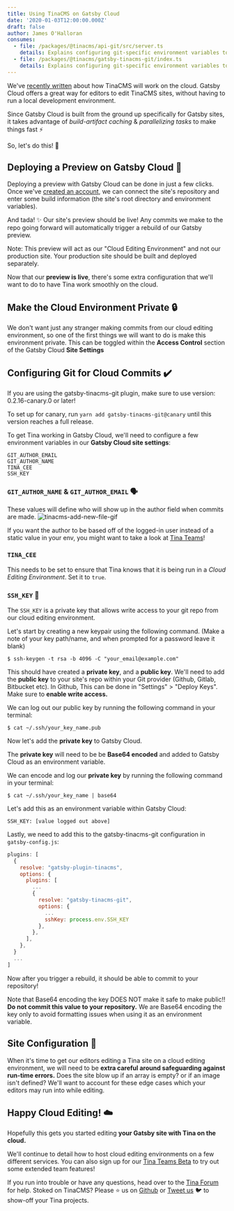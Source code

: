 ```yaml
---
title: Using TinaCMS on Gatsby Cloud
date: '2020-01-03T12:00:00.000Z'
draft: false
author: James O'Halloran
consumes:
  - file: /packages/@tinacms/api-git/src/server.ts
    details: Explains configuring git-specific environment variables to manually set author and ssh-key
  - file: /packages/@tinacms/gatsby-tinacms-git/index.ts
    details: Explains configuring git-specific environment variables to manually set author and ssh-key
---
```


We've [recently written](/blog/editing-on-the-cloud/ 'TinaCMS on the cloud') about how TinaCMS will work on the cloud. Gatsby Cloud offers a great way for editors to edit TinaCMS sites, without having to run a local development environment.

Since Gatsby Cloud is built from the ground up specifically for Gatsby sites, it takes advantage of _build-artifact caching_ & _parallelizing tasks_ to make things fast ⚡

So, let's do this! 🕺

## Deploying a Preview on Gatsby Cloud 🚀

Deploying a preview with Gatsby Cloud can be done in just a few clicks. Once we've [created an account](https://www.gatsbyjs.com/cloud/ 'Gatsby Cloud'), we can connect the site's repository and enter some build information (the site's root directory and environment variables).

And tada! ✨ Our site's preview should be live! Any commits we make to the repo going forward will automatically trigger a rebuild of our Gatsby preview.

>
Note: This preview will act as our "Cloud Editing Environment" and not our production site. Your production site should be built and deployed separately.


Now that our **preview is live**, there's some extra configuration that we'll want to do to have Tina work smoothly on the cloud.

## Make the Cloud Environment Private 🔒

We don't want just any stranger making commits from our cloud editing environment, so one of the first things we will want to do is make this environment private. This can be toggled within the **Access Control** section of the Gatsby Cloud **Site Settings**

## Configuring Git for Cloud Commits ✔️

>
If you are using the gatsby-tinacms-git plugin, make sure to use version: 0.2.16-canary.0 or later!


To set up for canary, run `yarn add gatsby-tinacms-git@canary` until this version reaches a full release.

To get Tina working in Gatsby Cloud, we'll need to configure a few environment variables in our **Gatsby Cloud site settings**:

    GIT_AUTHOR_EMAIL
    GIT_AUTHOR_NAME
    TINA_CEE
    SSH_KEY

### `GIT_AUTHOR_NAME` & `GIT_AUTHOR_EMAIL` 🗣️

These values will define who will show up in the author field when commits are made.
![tinacms-add-new-file-gif](/img/commit_author_scott.png)

If you want the author to be based off of the logged-in user instead of a static value in your env, you might want to take a look at [Tina Teams](/teams 'Tina Teams')!

### `TINA_CEE`

This needs to be set to ensure that Tina knows that it is being run in a *Cloud Editing Environment*. Set it to `true`.

### `SSH_KEY` 🔑

The `SSH_KEY` is a private key that allows write access to your git repo from our cloud editing environment.

Let's start by creating a new keypair using the following command. (Make a note of your key path/name, and when prompted for a password leave it blank)

```
$ ssh-keygen -t rsa -b 4096 -C "your_email@example.com"
```

This should have created a **private key**, and a **public key**. We'll need to add the **public key** to your site's repo within your Git provider (Github, Gitlab, Bitbucket etc). In Github, This can be done in "Settings" > "Deploy Keys". Make sure to **enable write access.**

We can log out our public key by running the following command in your terminal:

```
$ cat ~/.ssh/your_key_name.pub
```

Now let's add the **private key** to Gatsby Cloud.

The **private key** will need to be be **Base64 encoded** and added to Gatsby Cloud as an environment variable.

We can encode and log our **private key** by running the following command in your terminal:

```
$ cat ~/.ssh/your_key_name | base64
```

Let's add this as an environment variable within Gatsby Cloud:

```
SSH_KEY: [value logged out above]
```

Lastly, we need to add this to the gatsby-tinacms-git configuration in `gatsby-config.js`:

```js
plugins: [
  {
    resolve: "gatsby-plugin-tinacms",
    options: {
      plugins: [
        ...
        {
          resolve: "gatsby-tinacms-git",
          options: {
            ...
            sshKey: process.env.SSH_KEY
          },
        },
      ],
    },
  }
  ...
]
```

Now after you trigger a rebuild, it should be able to commit to your repository!

>
Note that Base64 encoding the key DOES NOT make it safe to make public!! **Do not commit this value to your repository.** We are Base64 encoding the key only to avoid formatting issues when using it as an environment variable.


## Site Configuration 🔨

When it's time to get our editors editing a Tina site on a cloud editing environment, we will need to be **extra careful around safeguarding against run-time errors.** Does the site blow up if an array is empty? or if an image isn't defined? We'll want to account for these edge cases which your editors may run into while editing.

## Happy Cloud Editing! ☁️

Hopefully this gets you started editing **your Gatsby site with Tina on the cloud.**

We'll continue to detail how to host cloud editing environments on a few different services. You can also sign up for our [Tina Teams Beta](http://tinacms.org/teams) to try out some extended team features!

If you run into trouble or have any questions, head over to the [Tina Forum](https://community.tinacms.org/) for help. Stoked on TinaCMS? Please ⭐️ us on [Github](https://github.com/tinacms/tinacms) or [Tweet us](https://twitter.com/Tina_cms) 🐦 to show-off your Tina projects.

